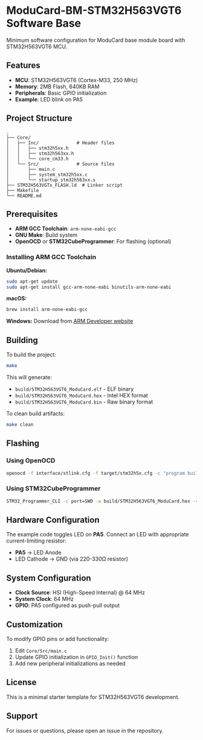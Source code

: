 # ModuCard-BM-STM32H563VGT6 Software Base

Minimum software configuration for ModuCard base module board with STM32H563VGT6 MCU.

## Features

- **MCU**: STM32H563VGT6 (Cortex-M33, 250 MHz)
- **Memory**: 2MB Flash, 640KB RAM
- **Peripherals**: Basic GPIO initialization
- **Example**: LED blink on PA5

## Project Structure

```
.
├── Core/
│   ├── Inc/              # Header files
│   │   ├── stm32h5xx.h
│   │   ├── stm32h563xx.h
│   │   └── core_cm33.h
│   └── Src/              # Source files
│       ├── main.c
│       ├── system_stm32h5xx.c
│       └── startup_stm32h563xx.s
├── STM32H563VGTx_FLASH.ld  # Linker script
├── Makefile
└── README.md
```

## Prerequisites

- **ARM GCC Toolchain**: `arm-none-eabi-gcc`
- **GNU Make**: Build system
- **OpenOCD** or **STM32CubeProgrammer**: For flashing (optional)

### Installing ARM GCC Toolchain

**Ubuntu/Debian:**
```bash
sudo apt-get update
sudo apt-get install gcc-arm-none-eabi binutils-arm-none-eabi
```

**macOS:**
```bash
brew install arm-none-eabi-gcc
```

**Windows:**
Download from [ARM Developer website](https://developer.arm.com/tools-and-software/open-source-software/developer-tools/gnu-toolchain/gnu-rm)

## Building

To build the project:

```bash
make
```

This will generate:
- `build/STM32H563VGT6_ModuCard.elf` - ELF binary
- `build/STM32H563VGT6_ModuCard.hex` - Intel HEX format
- `build/STM32H563VGT6_ModuCard.bin` - Raw binary format

To clean build artifacts:

```bash
make clean
```

## Flashing

### Using OpenOCD

```bash
openocd -f interface/stlink.cfg -f target/stm32h5x.cfg -c "program build/STM32H563VGT6_ModuCard.elf verify reset exit"
```

### Using STM32CubeProgrammer

```bash
STM32_Programmer_CLI -c port=SWD -w build/STM32H563VGT6_ModuCard.hex -v -rst
```

## Hardware Configuration

The example code toggles LED on **PA5**. Connect an LED with appropriate current-limiting resistor:

- **PA5** -> LED Anode
- LED Cathode -> GND (via 220-330Ω resistor)

## System Configuration

- **Clock Source**: HSI (High-Speed Internal) @ 64 MHz
- **System Clock**: 64 MHz
- **GPIO**: PA5 configured as push-pull output

## Customization

To modify GPIO pins or add functionality:

1. Edit `Core/Src/main.c`
2. Update GPIO initialization in `GPIO_Init()` function
3. Add new peripheral initializations as needed

## License

This is a minimal starter template for STM32H563VGT6 development.

## Support

For issues or questions, please open an issue in the repository.
